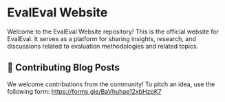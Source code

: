 # EvalEval Website
Welcome to the EvalEval Website repository! This is the official website for EvalEval. It serves as a platform for sharing insights, research, and discussions related to evaluation methodologies and related topics.

## 📝 Contributing Blog Posts
We welcome contributions from the community! To pitch an idea, use the following form: https://forms.gle/BaVhuhae12xbHzpK7
